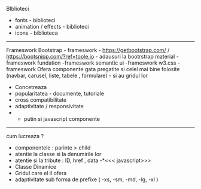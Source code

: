 BIblioteci
- fonts - biblioteci
- animation / effects - biblioteci 
- icons - biblioteca
----------------
Frameswork 
Bootstrap  - frameswork   - https://getbootstrap.com/    /  https://bootsnipp.com/?ref=toole.io - adausuri la bootrstrap
material - frameswork
fundation   -frameswork
semantic ui -frameswork
w3.css   -frameswork 
Ofera componente gata pregatite si celel mai bine folosite (navbar, carusel, liste, tabele , formulare) - si au gridul lor
- Concetreaza 
- popularitatea - documente, tutoriale
- cross compatibilitate
- adaptivitate / responsivitate
- + putin si javascript componente

--------------------------
cum lucreaza ?
- componentele : parinte > child
-  atentie la classe si la denumirile lor
- atentie si la tribute : ID, href , data -*<<< javascript>>>
- Classe Dinamice
- Gridul care el il ofera
- adaptivitate sub forma de prefixe ( -xs, -sm, -md, -lg, -xl )
